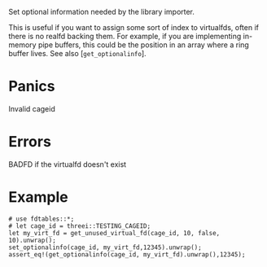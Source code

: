 Set optional information needed by the library importer.  

This is useful if you want to assign some sort of index to virtualfds,
often if there is no realfd backing them.  For example, if you are 
implementing in-memory pipe buffers, this could be the position in an 
array where a ring buffer lives.   See also [`get_optionalinfo`].

# Panics
  Invalid cageid

# Errors
  BADFD if the virtualfd doesn't exist

# Example
```
# use fdtables::*;
# let cage_id = threei::TESTING_CAGEID;
let my_virt_fd = get_unused_virtual_fd(cage_id, 10, false, 10).unwrap();
set_optionalinfo(cage_id, my_virt_fd,12345).unwrap();
assert_eq!(get_optionalinfo(cage_id, my_virt_fd).unwrap(),12345);
```
